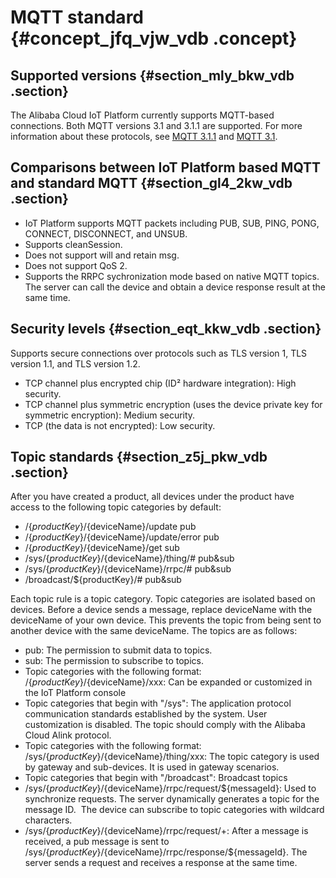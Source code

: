 # MQTT standard {#concept_jfq_vjw_vdb .concept}

## Supported versions {#section_mly_bkw_vdb .section}

The Alibaba Cloud IoT Platform currently supports MQTT-based connections. Both MQTT versions 3.1 and 3.1.1 are supported. For more information about these protocols, see [MQTT 3.1.1](http://mqtt.org/) and [MQTT 3.1](http://public.dhe.ibm.com/software/dw/webservices/ws-mqtt/mqtt-v3r1.html).

## Comparisons between IoT Platform based MQTT and standard MQTT {#section_gl4_2kw_vdb .section}

-   IoT Platform supports MQTT packets including PUB, SUB, PING, PONG, CONNECT, DISCONNECT, and UNSUB.
-   Supports cleanSession.
-   Does not support will and retain msg.
-   Does not support QoS 2.
-   Supports the RRPC sychronization mode based on native MQTT topics. The server can call the device and obtain a device response result at the same time.

## Security levels {#section_eqt_kkw_vdb .section}

Supports secure connections over protocols such as TLS version 1, TLS version 1.1, and TLS version 1.2.

-   TCP channel plus encrypted chip \(ID² hardware integration\): High security.
-   TCP channel plus symmetric encryption \(uses the device private key for symmetric encryption\): Medium security.
-   TCP \(the data is not encrypted\): Low security.

## Topic standards {#section_z5j_pkw_vdb .section}

After you have created a product, all devices under the product have access to the following topic categories by default:

-   /$\{productKey\}/$\{deviceName\}/update pub
-   /$\{productKey\}/$\{deviceName\}/update/error pub
-   /$\{productKey\}/$\{deviceName\}/get sub
-   /sys/$\{productKey\}/$\{deviceName\}/thing/\# pub&sub
-   /sys/$\{productKey\}/$\{deviceName\}/rrpc/\# pub&sub
-   /broadcast/$\{productKey\}/\# pub&sub

Each topic rule is a topic category. Topic categories are isolated based on devices. Before a device sends a message, replace deviceName with the deviceName of your own device. This prevents the topic from being sent to another device with the same deviceName. The topics are as follows:

-   pub: The permission to submit data to topics.
-   sub: The permission to subscribe to topics.
-   Topic categories with the following format: /$\{productKey\}/$\{deviceName\}/xxx: Can be expanded or customized in the IoT Platform console
-   Topic categories that begin with "/sys": The application protocol communication standards established by the system. User customization is disabled. The topic should comply with the Alibaba Cloud Alink protocol.
-   Topic categories with the following format: /sys/$\{productKey\}/$\{deviceName\}/thing/xxx: The topic category is used by gateway and sub-devices. It is used in gateway scenarios.
-   Topic categories that begin with "/broadcast": Broadcast topics
-   /sys/$\{productKey\}/$\{deviceName\}/rrpc/request/$\{messageId\}: Used to synchronize requests. The server dynamically generates a topic for the message ID.  The device can subscribe to topic categories with wildcard characters.
-   /sys/$\{productKey\}/$\{deviceName\}/rrpc/request/+: After a message is received, a pub message is sent to /sys/$\{productKey\}/$\{deviceName\}/rrpc/response/$\{messageId\}. The server sends a request and receives a response at the same time.

